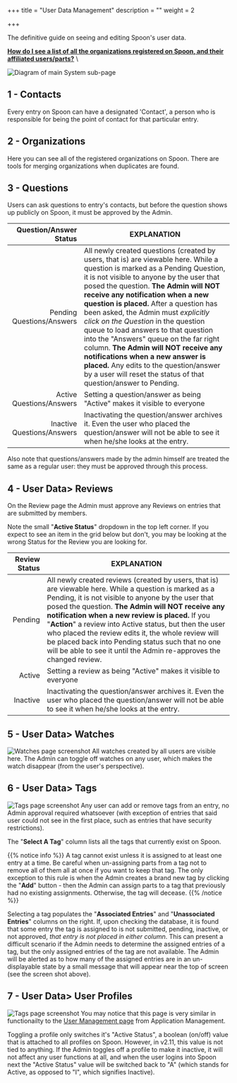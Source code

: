 +++
title = "User Data Management"
description = ""
weight = 2

+++
 
 The definitive guide on seeing and editing Spoon's user data. 

[__How do I see a list of all the organizations registered on Spoon, and their affiliated users/parts?__](/applicationadmin/userdata/#Organizations)  \

 <!--more-->

 ![Diagram of main System sub-page](/images/AppAdmin/UserDataManagementMapping.png)

<a name="Contacts"></a>

## 1 - Contacts
Every entry on Spoon can have a designated 'Contact', a person who is responsible for being the point of contact for that particular entry. 

<a name="Organizations"></a>

## 2 - Organizations
Here you can see all of the registered organizations on Spoon. There are tools for merging organizations when duplicates are found.

<a name="Questions"></a>

## 3 - Questions
Users can ask questions to entry's contacts, but before the question shows up publicly on Spoon, it must be approved by the Admin. 



Question/Answer Status | EXPLANATION 
-----------------: | ----------- 
Pending Questions/Answers | All newly created questions (created by users, that is) are viewable here. While a question is marked as a Pending Question, it is not visible to anyone by the user that posed the question. __The Admin will NOT receive any notification when a new question is placed.__ After a question has been asked, the Admin must *explicitly click on the Question* in the question queue to load answers to that question into the "Answers" queue on the far right column. __The Admin will NOT receive any notifications when a new answer is placed.__ Any edits to the question/answer by a user will reset the status of that question/answer to Pending.
Active Questions/Answers | Setting a question/answer as being "Active" makes it visible to everyone
Inactive Questions/Answers | Inactivating the question/answer archives it. Even the user who placed the question/answer will not be able to see it when he/she looks at the entry. 

Also note that questions/answers made by the admin himself are treated the same as a regular user: they must be approved through this process. 

<a name="UserDataReviews"></a>

## 4 - User Data> Reviews
On the Review page the Admin must approve any Reviews on entries that are submitted by members. 

Note the small "__Active Status__" dropdown in the top left corner. If you expect to see an item in the grid below but don't, you may be looking at the wrong Status for the Review you are looking for.

Review Status | EXPLANATION 
-----------------: | ----------- 
Pending | All newly created reviews (created by users, that is) are viewable here. While a question is marked as a Pending, it is not visible to anyone by the user that posed the question. __The Admin will NOT receive any notification when a new review is placed.__ If you "__Action__" a review into Active status, but then the user who placed the review edits it, the whole review will be placed back into Pending status such that no one will be able to see it until the Admin re-approves the changed review. 
Active | Setting a review as being "Active" makes it visible to everyone
Inactive | Inactivating the question/answer archives it. Even the user who placed the question/answer will not be able to see it when he/she looks at the entry. 

<a name="UserDataWatches"></a>

## 5 - User Data> Watches
![Watches page screenshot](/images/AppAdmin/UserDataWatches.png)
All watches created by all users are visible here. The Admin can toggle off watches on any user, which makes the watch disappear (from the user's perspective).

<a name="UserDataTags"></a>

## 6 - User Data> Tags
![Tags page screenshot](/images/AppAdmin/UserDataTags.png)
Any user can add or remove tags from an entry, no Admin approval required whatsoever (with exception of entries that said user could not see in the first place, such as entries that have security restrictions). 

The "__Select A Tag__" column lists all the tags that currently exist on Spoon. 

{{% notice info %}}
 A tag cannot exist unless it is assigned to at least one entry at a time. Be careful when un-assigning parts from a tag not to remove all of them all at once if you want to keep that tag. The only exception to this rule is when the Admin creates a brand new tag by clicking the "__Add__" button - then the Admin can assign parts to a tag that previously had no existing assignments. Otherwise, the tag will decease.
{{% /notice %}}

Selecting a tag populates the "__Associated Entries__" and "__Unassociated Entries__" columns on the right. If, upon checking the database, it is found that some entry the tag is assigned to is not submitted, pending, inactive, or not approved, *that entry is not placed in either column*. This can present a difficult scenario if the Admin needs to determine the assigned entries of a tag, but the only assigned entries of the tag are not available. The Admin will be alerted as to how many of the assigned entries are in an un-displayable state by a small message that will appear near the top of screen (see the screen shot above).

<a name="UserProfiles"></a>

## 7 - User Data> User Profiles
![Tags page screenshot](/images/AppAdmin/UserDataUserProfile.png)
You may notice that this page is very similar in functionailty to the [User Management page](../applicationmanagement/#UserManagement) from Application Management. 

Toggling a profile only switches it's "Active Status", a boolean (on/off) value that is attached to all profiles on Spoon. However, in v2.11, this value is not tied to anything. If the Admin toggles off a profile to make it inactive, it will not affect any user functions at all, and when the user logins into Spoon next the "Active Status" value will be switched back to "A" (which stands for Active, as opposed to "I", which signifies Inactive).
